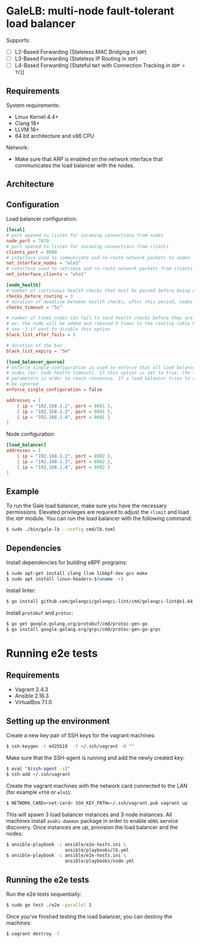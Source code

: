 # GaleLB: multi-node fault-tolerant load balancer

Supports: 
- [ ] L2-Based Forwarding (Stateless MAC Bridging in `XDP`)
- [ ] L3-Based Forwarding (Stateless IP Routing in `XDP`)
- [ ] L4-Based Forwarding (Stateful `NAT` with Connection Tracking in `XDP + TC`)]

## Requirements 
System requirements: 
* Linux Kernel 4.4+
* Clang 18+
* LLVM 18+
* 64 bit architecture and x86 CPU

Network: 
* Make sure that ARP is enabled on the network interface that communicates the load balancer with the nodes.

## Architecture

## Configuration
Load balancer configuration:
```toml
[local]
# port opened to listen for incoming connections from nodes
node_port = 7070
# port opened to listen for incoming connections from clients
clients_port = 8080
# interface used to communicate and re-route network packets to nodes
net_interface_nodes = "wlo1"
# interface used to retrieve and re-route network packets from clients 
net_interface_clients = "wlo1"

[node_health]
# number of continuous health checks that must be passed before being eligible for routing destination
checks_before_routing = 3
# duration of deadline between health checks, after this period, nodes will be removed from the routing ring
checks_timeout = "5s"

# number of times nodes can fail to send health checks before they are blacklisted
# ex: the node will be added and removed 5 times to the routing table before they will start to be completly ignored.
# use -1 if want to disable this option
black_list_after_fails = 5

# duration of the ban
black_list_expiry = "5m"

[load_balancer_quorum]
# enforce_single_configuration is used to enforce that all load balancers must have the same configuration regarding
# nodes (ex: node health timeout). If this option is set to true, the load balancers will have to contain the same
# parameters in order to reach consensus. If a load balancer tries to connect with a different configuration, it will
# be ignored
enforce_single_configuration = false

addresses = [
    { ip = "192.168.1.2", port = 8081 },
    { ip = "192.168.1.3", port = 8081 },
    { ip = "192.168.1.4", port = 8081 }
]
```

Node configuration:
```toml
[load_balancer]
addresses = [
    { ip = "192.168.1.2", port = 8082 },
    { ip = "192.168.1.3", port = 8082 },
    { ip = "192.168.1.4", port = 8082 }
]
```

## Example

To run the Gale load balancer, make sure you have the necessary permissions. Elevated privileges are required to adjust the `rlimit` and load the `XDP` module. You can run the load balancer with the following command:

```bash
$ sudo ./bin/gale-lb --config cmd/lb.toml
```


## Dependencies 
Install dependencies for building eBPF programs: 
```bash
$ sudo apt-get install clang llvm libbpf-dev gcc make
$ sudo apt install linux-headers-$(uname -r)
```

Install linter: 
```bash
$ go install github.com/golangci/golangci-lint/cmd/golangci-lint@v1.64.5
```

Install `protobuf` and `protoc`: 
```bash 
$ go get google.golang.org/protobuf/cmd/protoc-gen-go
$ go install google.golang.org/grpc/cmd/protoc-gen-go-grpc
```

# Running e2e tests 
## Requirements
* Vagrant    2.4.3
* Ansible    2.16.3
* VirtualBox 7.1.0

## Setting up the environment
Create a new key pair of SSH keys for the vagrant machines:
```bash
$ ssh-keygen -t ed25519  -f ~/.ssh/vagrant -N ""
```

Make sure that the SSH-agent is running and add the newly created key:
```bash
$ eval "$(ssh-agent -s)"
$ ssh-add ~/.ssh/vagrant
```

Create the vagrant machines with the network card connected to the LAN (for example `eth0` or `wlo1`):
```bash
$ NETWORK_CARD=<net-card> SSH_KEY_PATH=~/.ssh/vagrant.pub vagrant up
```

This will spawn 3 load balancer instances and 3 node instances. All machines install `avahi-daemon` package in order to 
enable `mDNS` service discovery. Once instances are up, provision the load balancer and the nodes:
```bash
$ ansible-playbook -i ansible/e2e-hosts.ini \
                      ansible/playbooks/lb.yml
$ ansible-playbook -i ansible/e2e-hosts.ini \
                      ansible/playbooks/node.yml
```

## Running the e2e tests
Run the e2e tests sequentially:
```bash
$ sudo go test ./e2e -parallel 1
```

Once you've finished testing the load balancer, you can destroy the machines:
```bash
$ vagrant destroy -f
```